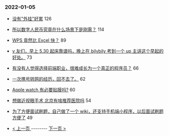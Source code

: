 ### 2022-01-05 
- [没有"外挂"好累](https://www.v2ex.com/t/826242) 126
- [所以数字人民币究竟在什么场景下是刚需？](https://www.v2ex.com/t/826333) 114
- [WPS 竟然比 Excel 快？](https://www.v2ex.com/t/826298) 89
- [v 友们，早上 5.30 起床靠谱吗，晚上在 bilybily 考到一个 up 主讲这个早起的好处。](https://www.v2ex.com/t/826208) 73
- [有没有人觉得选择前端职业，很难成长为一个真正的程序员？](https://www.v2ex.com/t/826311) 66
- [一次携号转网的经历，回不去了。](https://www.v2ex.com/t/826210) 62
- [Apple watch 有必要贴膜吗?](https://www.v2ex.com/t/826280) 60
- [想做近视眼手术 北京有啥推荐医院吗](https://www.v2ex.com/t/826307) 54
- [为了方便面试刷题，自己做了一个 wiki，还支持手机端小程序，以后面试刷题方便了](https://www.v2ex.com/t/826261) 49 

- [ < 上一页 ](https://github.com/able8/v2ex-hot-record/blob/master/2022-01-04.md) -------- [ 下一页 > ](https://github.com/able8/v2ex-hot-record/blob/master/2022-01-06.md)